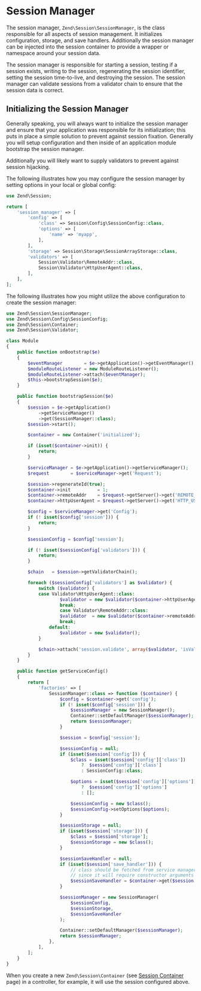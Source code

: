 # Session Manager

The session manager, `Zend\Session\SessionManager`, is the class responsible for
all aspects of session management. It initializes configuration, storage, and
save handlers.  Additionally the session manager can be injected into the
session container to provide a wrapper or namespace around your session data.

The session manager is responsible for starting a session, testing if a session
exists, writing to the session, regenerating the session identifier, setting the
session time-to-live, and destroying the session. The session manager can
validate sessions from a validator chain to ensure that the session data is
correct.

## Initializing the Session Manager

Generally speaking, you will always want to initialize the session manager and
ensure that your application was responsible for its initialization; this puts
in place a simple solution to prevent against session fixation. Generally you
will setup configuration and then inside of an application module bootstrap the
session manager.

Additionally you will likely want to supply validators to prevent against
session hijacking.

The following illustrates how you may configure the session manager by setting
options in your local or global config:

```php
use Zend\Session;

return [
    'session_manager' => [
        'config' => [
            'class' => Session\Config\SessionConfig::class,
            'options' => [
                'name' => 'myapp',
            ],
        ],
        'storage' => Session\Storage\SessionArrayStorage::class,
        'validators' => [
            Session\Validator\RemoteAddr::class,
            Session\Validator\HttpUserAgent::class,
        ],
    ],
];
```

The following illustrates how you might utilize the above configuration to
create the session manager:

```php
use Zend\Session\SessionManager;
use Zend\Session\Config\SessionConfig;
use Zend\Session\Container;
use Zend\Session\Validator;

class Module
{
    public function onBootstrap($e)
    {
        $eventManager        = $e->getApplication()->getEventManager();
        $moduleRouteListener = new ModuleRouteListener();
        $moduleRouteListener->attach($eventManager);
        $this->bootstrapSession($e);
    }

    public function bootstrapSession($e)
    {
        $session = $e->getApplication()
            ->getServiceManager()
            ->get(SessionManager::class);
        $session->start();

        $container = new Container('initialized');

        if (isset($container->init)) {
            return;
        }

        $serviceManager = $e->getApplication()->getServiceManager();
        $request        = $serviceManager->get('Request');

        $session->regenerateId(true);
        $container->init          = 1;
        $container->remoteAddr    = $request->getServer()->get('REMOTE_ADDR');
        $container->httpUserAgent = $request->getServer()->get('HTTP_USER_AGENT');

        $config = $serviceManager->get('Config');
        if (! isset($config['session'])) {
            return;
        }

        $sessionConfig = $config['session'];

        if (! isset($sessionConfig['validators'])) {
            return;
        }

        $chain   = $session->getValidatorChain();

        foreach ($sessionConfig['validators'] as $validator) {
            switch ($validator) {
            case Validator\HttpUserAgent::class:
                    $validator = new $validator($container->httpUserAgent);
                    break;
                    case Validator\RemoteAddr::class:
                    $validator  = new $validator($container->remoteAddr);
                    break;
                default:
                    $validator = new $validator();
            }

            $chain->attach('session.validate', array($validator, 'isValid'));
        }
    }

    public function getServiceConfig()
    {
        return [
            'factories' => [
                SessionManager::class => function ($container) {
                    $config = $container->get('config');
                    if (! isset($config['session'])) {
                        $sessionManager = new SessionManager();
                        Container::setDefaultManager($sessionManager);
                        return $sessionManager;
                    }

                    $session = $config['session'];

                    $sessionConfig = null;
                    if (isset($session['config'])) {
                        $class = isset($session['config']['class'])
                            ?  $session['config']['class']
                            : SessionConfig::class;

                        $options = isset($session['config']['options'])
                            ?  $session['config']['options']
                            : [];

                        $sessionConfig = new $class();
                        $sessionConfig->setOptions($options);
                    }

                    $sessionStorage = null;
                    if (isset($session['storage'])) {
                        $class = $session['storage'];
                        $sessionStorage = new $class();
                    }

                    $sessionSaveHandler = null;
                    if (isset($session['save_handler'])) {
                        // class should be fetched from service manager
                        // since it will require constructor arguments
                        $sessionSaveHandler = $container->get($session['save_handler']);
                    }

                    $sessionManager = new SessionManager(
                        $sessionConfig,
                        $sessionStorage,
                        $sessionSaveHandler
                    );

                    Container::setDefaultManager($sessionManager);
                    return $sessionManager;
                },
            ],
        ];
    }
}
```

When you create a new `Zend\Session\Container` (see
[Session Container](container.md) page) in a controller, for example, it will
use the session configured above.
